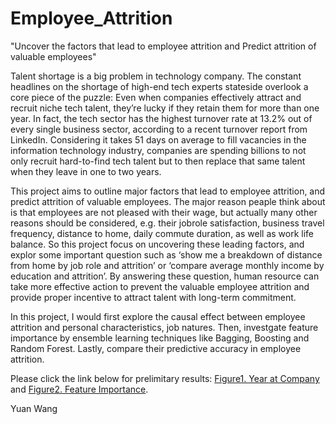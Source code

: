 # Employee_Attrition
"Uncover the factors that lead to employee attrition and Predict attrition of valuable employees"

Talent shortage is a big problem in technology company. The constant headlines on the shortage of high-end tech experts stateside overlook a core piece of the puzzle: Even when companies effectively attract and recruit niche tech talent, they’re lucky if they retain them for more than one year. In fact, the tech sector has the highest turnover rate at 13.2% out of every single business sector, according to a recent turnover report from LinkedIn. Considering it takes 51 days on average to fill vacancies in the information technology industry, companies are spending billions to not only recruit hard-to-find tech talent but to then replace that same talent when they leave in one to two years.

This project aims to outline major factors that lead to employee attrition, and predict attrition of valuable employees. The major reason peaple think about is that employees are not pleased with their wage, but actually many other reasons should be considered, e.g. their jobrole satisfaction, business travel frequency, distance to home, daily commute duration, as well as work life balance. So this project focus on uncovering these leading factors, and explor some important question such as ‘show me a breakdown of distance from home by job role and attrition’ or ‘compare average monthly income by education and attrition’. By answering these question, human resource can take more effective action to prevent the valuable employee attrition and provide proper incentive to attract talent with long-term commitment.  

In this project, I would first explore the causal effect between employee attrition and personal characteristics, job natures. Then, investgate feature importance by ensemble learning techniques like Bagging, Boosting and Random Forest. Lastly, compare their predictive accuracy in employee attrition.

Please click the link below for prelimitary results: [Figure1. Year at Company](https://nkuwangyuan.github.io/Employee_Attrition/Year_At_Company.png) and [Figure2. Feature Importance](https://nkuwangyuan.github.io/Employee_Attrition/Feature_Importance.png).

Yuan Wang
